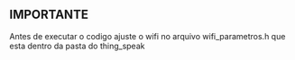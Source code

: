 ## IMPORTANTE

Antes de executar o codigo ajuste o wifi no arquivo wifi_parametros.h que esta dentro da pasta do thing_speak